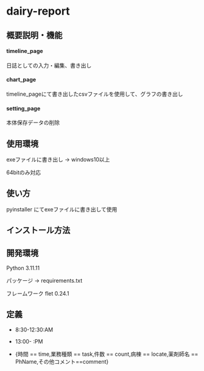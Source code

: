 # dairy-report

## 概要説明・機能

#### timeline_page

日誌としての入力・編集、書き出し

#### chart_page

timeline_pageにて書き出したcsvファイルを使用して、グラフの書き出し

#### setting_page

本体保存データの削除

## 使用環境

exeファイルに書き出し → windows10以上

64bitのみ対応

## 使い方

pyinstaller にてexeファイルに書き出して使用

## インストール方法

## 開発環境

Python 3.11.11

パッケージ → requirements.txt

フレームワーク flet 0.24.1

## 定義

-   8:30-12:30:AM 

-   13:00- :PM

-   {時間 == time,業務種類 == task,件数 == count,病棟 == locate,薬剤師名 == PhName,その他コメント==comment}
